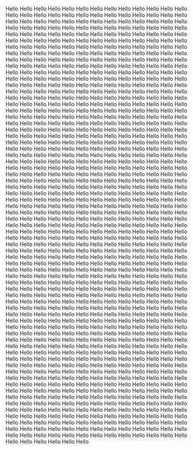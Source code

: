 Hello
Hello
Hello
Hello
Hello
Hello
Hello
Hello
Hello
Hello
Hello
Hello
Hello
Hello
Hello
Hello
Hello
Hello
Hello
Hello
Hello
Hello
Hello
Hello
Hello
Hello
Hello
Hello
Hello
Hello
Hello
Hello
Hello
Hello
Hello
Hello
Hello
Hello
Hello
Hello
Hello
Hello
Hello
Hello
Hello
Hello
Hello
Hello
Hello
Hello
Hello
Hello
Hello
Hello
Hello
Hello
Hello
Hello
Hello
Hello
Hello
Hello
Hello
Hello
Hello
Hello
Hello
Hello
Hello
Hello
Hello
Hello
Hello
Hello
Hello
Hello
Hello
Hello
Hello
Hello
Hello
Hello
Hello
Hello
Hello
Hello
Hello
Hello
Hello
Hello
Hello
Hello
Hello
Hello
Hello
Hello
Hello
Hello
Hello
Hello
Hello
Hello
Hello
Hello
Hello
Hello
Hello
Hello
Hello
Hello
Hello
Hello
Hello
Hello
Hello
Hello
Hello
Hello
Hello
Hello
Hello
Hello
Hello
Hello
Hello
Hello
Hello
Hello
Hello
Hello
Hello
Hello
Hello
Hello
Hello
Hello
Hello
Hello
Hello
Hello
Hello
Hello
Hello
Hello
Hello
Hello
Hello
Hello
Hello
Hello
Hello
Hello
Hello
Hello
Hello
Hello
Hello
Hello
Hello
Hello
Hello
Hello
Hello
Hello
Hello
Hello
Hello
Hello
Hello
Hello
Hello
Hello
Hello
Hello
Hello
Hello
Hello
Hello
Hello
Hello
Hello
Hello
Hello
Hello
Hello
Hello
Hello
Hello
Hello
Hello
Hello
Hello
Hello
Hello
Hello
Hello
Hello
Hello
Hello
Hello
Hello
Hello
Hello
Hello
Hello
Hello
Hello
Hello
Hello
Hello
Hello
Hello
Hello
Hello
Hello
Hello
Hello
Hello
Hello
Hello
Hello
Hello
Hello
Hello
Hello
Hello
Hello
Hello
Hello
Hello
Hello
Hello
Hello
Hello
Hello
Hello
Hello
Hello
Hello
Hello
Hello
Hello
Hello
Hello
Hello
Hello
Hello
Hello
Hello
Hello
Hello
Hello
Hello
Hello
Hello
Hello
Hello
Hello
Hello
Hello
Hello
Hello
Hello
Hello
Hello
Hello
Hello
Hello
Hello
Hello
Hello
Hello
Hello
Hello
Hello
Hello
Hello
Hello
Hello
Hello
Hello
Hello
Hello
Hello
Hello
Hello
Hello
Hello
Hello
Hello
Hello
Hello
Hello
Hello
Hello
Hello
Hello
Hello
Hello
Hello
Hello
Hello
Hello
Hello
Hello
Hello
Hello
Hello
Hello
Hello
Hello
Hello
Hello
Hello
Hello
Hello
Hello
Hello
Hello
Hello
Hello
Hello
Hello
Hello
Hello
Hello
Hello
Hello
Hello
Hello
Hello
Hello
Hello
Hello
Hello
Hello
Hello
Hello
Hello
Hello
Hello
Hello
Hello
Hello
Hello
Hello
Hello
Hello
Hello
Hello
Hello
Hello
Hello
Hello
Hello
Hello
Hello
Hello
Hello
Hello
Hello
Hello
Hello
Hello
Hello
Hello
Hello
Hello
Hello
Hello
Hello
Hello
Hello
Hello
Hello
Hello
Hello
Hello
Hello
Hello
Hello
Hello
Hello
Hello
Hello
Hello
Hello
Hello
Hello
Hello
Hello
Hello
Hello
Hello
Hello
Hello
Hello
Hello
Hello
Hello
Hello
Hello
Hello
Hello
Hello
Hello
Hello
Hello
Hello
Hello
Hello
Hello
Hello
Hello
Hello
Hello
Hello
Hello
Hello
Hello
Hello
Hello
Hello
Hello
Hello
Hello
Hello
Hello
Hello
Hello
Hello
Hello
Hello
Hello
Hello
Hello
Hello
Hello
Hello
Hello
Hello
Hello
Hello
Hello
Hello
Hello
Hello
Hello
Hello
Hello
Hello
Hello
Hello
Hello
Hello
Hello
Hello
Hello
Hello
Hello
Hello
Hello
Hello
Hello
Hello
Hello
Hello
Hello
Hello
Hello
Hello
Hello
Hello
Hello
Hello
Hello
Hello
Hello
Hello
Hello
Hello
Hello
Hello
Hello
Hello
Hello
Hello
Hello
Hello
Hello
Hello
Hello
Hello
Hello
Hello
Hello
Hello
Hello
Hello
Hello
Hello
Hello
Hello
Hello
Hello
Hello
Hello
Hello
Hello
Hello
Hello
Hello
Hello
Hello
Hello
Hello
Hello
Hello
Hello
Hello
Hello
Hello
Hello
Hello
Hello
Hello
Hello
Hello
Hello
Hello
Hello
Hello
Hello
Hello
Hello
Hello
Hello
Hello
Hello
Hello
Hello
Hello
Hello
Hello
Hello
Hello
Hello
Hello
Hello
Hello
Hello
Hello
Hello
Hello
Hello
Hello
Hello
Hello
Hello
Hello
Hello
Hello
Hello
Hello
Hello
Hello
Hello
Hello
Hello
Hello
Hello
Hello
Hello
Hello
Hello
Hello
Hello
Hello
Hello
Hello
Hello
Hello
Hello
Hello
Hello
Hello
Hello
Hello
Hello
Hello
Hello
Hello
Hello
Hello
Hello
Hello
Hello
Hello
Hello
Hello
Hello
Hello
Hello
Hello
Hello
Hello
Hello
Hello
Hello
Hello
Hello
Hello
Hello
Hello
Hello
Hello
Hello
Hello
Hello
Hello
Hello
Hello
Hello
Hello
Hello
Hello
Hello
Hello
Hello
Hello
Hello
Hello
Hello
Hello
Hello
Hello
Hello
Hello
Hello
Hello
Hello
Hello
Hello
Hello
Hello
Hello
Hello
Hello
Hello
Hello
Hello
Hello
Hello
Hello
Hello
Hello
Hello
Hello
Hello
Hello
Hello
Hello
Hello
Hello
Hello
Hello
Hello
Hello
Hello
Hello
Hello
Hello
Hello
Hello
Hello
Hello
Hello
Hello
Hello
Hello
Hello
Hello
Hello
Hello
Hello
Hello
Hello
Hello
Hello
Hello
Hello
Hello
Hello
Hello
Hello
Hello
Hello
Hello
Hello
Hello
Hello
Hello
Hello
Hello
Hello
Hello
Hello
Hello
Hello
Hello
Hello
Hello
Hello
Hello
Hello
Hello
Hello
Hello
Hello
Hello
Hello
Hello
Hello
Hello
Hello
Hello
Hello
Hello
Hello
Hello
Hello
Hello
Hello
Hello
Hello
Hello
Hello
Hello
Hello
Hello
Hello
Hello
Hello
Hello
Hello
Hello
Hello
Hello
Hello
Hello
Hello
Hello
Hello
Hello
Hello
Hello
Hello
Hello
Hello
Hello
Hello
Hello
Hello
Hello
Hello
Hello
Hello
Hello
Hello
Hello
Hello
Hello
Hello
Hello
Hello
Hello
Hello
Hello
Hello
Hello
Hello
Hello
Hello
Hello
Hello
Hello
Hello
Hello
Hello
Hello
Hello
Hello
Hello
Hello
Hello
Hello
Hello
Hello
Hello
Hello
Hello
Hello
Hello
Hello
Hello
Hello
Hello
Hello
Hello
Hello
Hello
Hello
Hello
Hello
Hello
Hello
Hello
Hello
Hello
Hello
Hello
Hello
Hello
Hello
Hello
Hello
Hello
Hello
Hello
Hello
Hello
Hello
Hello
Hello
Hello
Hello
Hello
Hello
Hello
Hello
Hello
Hello
Hello
Hello
Hello
Hello
Hello
Hello
Hello
Hello
Hello
Hello
Hello
Hello
Hello
Hello
Hello
Hello
Hello
Hello
Hello
Hello
Hello
Hello
Hello
Hello
Hello
Hello
Hello
Hello
Hello
Hello
Hello
Hello
Hello
Hello
Hello
Hello
Hello
Hello
Hello
Hello
Hello
Hello
Hello
Hello
Hello
Hello
Hello
Hello
